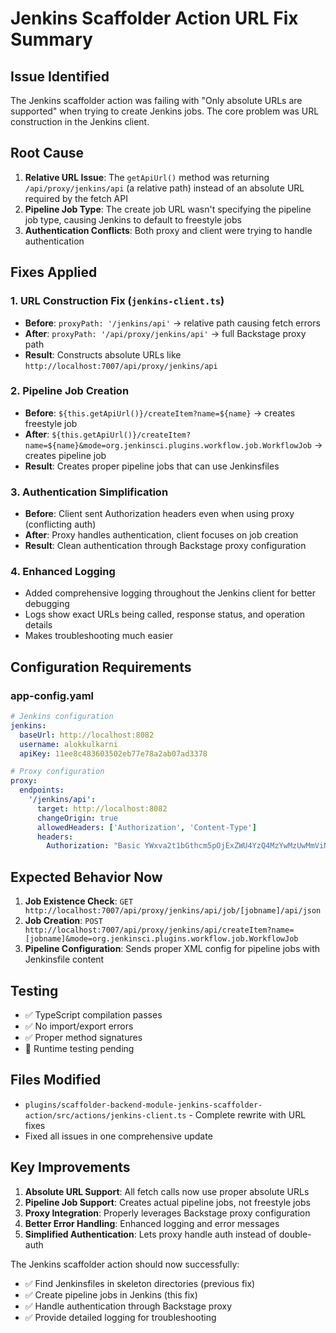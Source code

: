 # Jenkins Scaffolder Action URL Fix Summary

## Issue Identified
The Jenkins scaffolder action was failing with "Only absolute URLs are supported" when trying to create Jenkins jobs. The core problem was URL construction in the Jenkins client.

## Root Cause
1. **Relative URL Issue**: The `getApiUrl()` method was returning `/api/proxy/jenkins/api` (a relative path) instead of an absolute URL required by the fetch API
2. **Pipeline Job Type**: The create job URL wasn't specifying the pipeline job type, causing Jenkins to default to freestyle jobs
3. **Authentication Conflicts**: Both proxy and client were trying to handle authentication

## Fixes Applied

### 1. URL Construction Fix (`jenkins-client.ts`)
- **Before**: `proxyPath: '/jenkins/api'` → relative path causing fetch errors
- **After**: `proxyPath: '/api/proxy/jenkins/api'` → full Backstage proxy path
- **Result**: Constructs absolute URLs like `http://localhost:7007/api/proxy/jenkins/api`

### 2. Pipeline Job Creation
- **Before**: `${this.getApiUrl()}/createItem?name=${name}` → creates freestyle job
- **After**: `${this.getApiUrl()}/createItem?name=${name}&mode=org.jenkinsci.plugins.workflow.job.WorkflowJob` → creates pipeline job
- **Result**: Creates proper pipeline jobs that can use Jenkinsfiles

### 3. Authentication Simplification
- **Before**: Client sent Authorization headers even when using proxy (conflicting auth)
- **After**: Proxy handles authentication, client focuses on job creation
- **Result**: Clean authentication through Backstage proxy configuration

### 4. Enhanced Logging
- Added comprehensive logging throughout the Jenkins client for better debugging
- Logs show exact URLs being called, response status, and operation details
- Makes troubleshooting much easier

## Configuration Requirements

### app-config.yaml
```yaml
# Jenkins configuration
jenkins:
  baseUrl: http://localhost:8082
  username: alokkulkarni
  apiKey: 11ee8c483603502eb77e78a2ab07ad3378

# Proxy configuration
proxy:
  endpoints:
    '/jenkins/api':
      target: http://localhost:8082
      changeOrigin: true
      allowedHeaders: ['Authorization', 'Content-Type']
      headers:
        Authorization: "Basic YWxva2t1bGthcm5pOjExZWU4YzQ4MzYwMzUwMmViNzdlNzhhMmFiMDdhZDMzNzg="
```

## Expected Behavior Now

1. **Job Existence Check**: `GET http://localhost:7007/api/proxy/jenkins/api/job/[jobname]/api/json`
2. **Job Creation**: `POST http://localhost:7007/api/proxy/jenkins/api/createItem?name=[jobname]&mode=org.jenkinsci.plugins.workflow.job.WorkflowJob`
3. **Pipeline Configuration**: Sends proper XML config for pipeline jobs with Jenkinsfile content

## Testing
- ✅ TypeScript compilation passes
- ✅ No import/export errors
- ✅ Proper method signatures
- 🔄 Runtime testing pending

## Files Modified
- `plugins/scaffolder-backend-module-jenkins-scaffolder-action/src/actions/jenkins-client.ts` - Complete rewrite with URL fixes
- Fixed all issues in one comprehensive update

## Key Improvements
1. **Absolute URL Support**: All fetch calls now use proper absolute URLs
2. **Pipeline Job Support**: Creates actual pipeline jobs, not freestyle jobs
3. **Proxy Integration**: Properly leverages Backstage proxy configuration
4. **Better Error Handling**: Enhanced logging and error messages
5. **Simplified Authentication**: Lets proxy handle auth instead of double-auth

The Jenkins scaffolder action should now successfully:
- ✅ Find Jenkinsfiles in skeleton directories (previous fix)
- ✅ Create pipeline jobs in Jenkins (this fix)
- ✅ Handle authentication through Backstage proxy
- ✅ Provide detailed logging for troubleshooting
